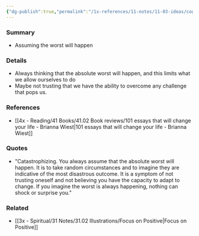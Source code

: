 ```yaml
---
{"dg-publish":true,"permalink":"/1x-references/11-notes/11-03-ideas/cognitive-bias-catastrophizing/","title":"Cognitive Bias - Catastrophizing","created":"2022-11-14T21:33:34.000+03:00","updated":"2024-02-14T20:18:34.444+03:00"}
---
```



### Summary
- Assuming the worst will happen

### Details
- Always thinking that the absolute worst will happen, and this limits what we allow ourselves to do
- Maybe not trusting that we have the ability to overcome any challenge that pops us.

### References
- [[4x - Reading/41 Books/41.02 Book reviews/101 essays that will change your life - Brianna Wiest\|101 essays that will change your life - Brianna Wiest]]

### Quotes
- "Catastrophizing. You always assume that the absolute worst will happen. It is to take random circumstances and to imagine they are indicative of the most disastrous outcome. It is a symptom of not trusting oneself and not believing you have the capacity to adapt to change. If you imagine the worst is always happening, nothing can shock or surprise you."

### Related
- [[3x - Spiritual/31 Notes/31.02 Illustrations/Focus on Positive\|Focus on Positive]]